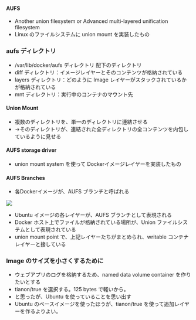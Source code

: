 
#### AUFS
* Another union filesystem or Advanced multi-layered unification filesystem
* Linux のファイルシステムに union mount を実装したもの


### aufs ディレクトリ
* /var/lib/docker/aufs ディレクトリ 配下のディレクトリ
* diff ディレクトリ：イメージレイヤーとそのコンテンツが格納されている
* layers ディレクトリ：どのように Image レイヤーがスタックされているかが格納されている
* mnt ディレクトリ：実行中のコンテナのマウント先


#### Union Mount
* 複数のディレクトリを、単一のディレクトリに連結させる
* →そのディレクトリが、連結された全ディレクトリの全コンテンツを内包しているように見せる


#### AUFS storage driver
* union mount system を使って Dockerイメージレイヤーを実装したもの

#### AUFS Branches
* 各Dockerイメージが、AUFS ブランチと呼ばれる


![](/Users/yasuakishibata/Google_Drive/Referenced_by_markdown/djflksdjf.png)

* Ubuntu イメージの各レイヤーが、AUFS ブランチとして表現される
* Docker ホスト上でファイルが格納されている場所が、Union ファイルシステムとして表現されている
* union mount point で、上記レイヤーたちがまとめられ、writable コンテナレイヤーと接している













### Image のサイズを小さくするために
* ウェブアプリのログを格納するため、named data volume container を作りたいとする
* tianon/true を選択する。125 bytes で軽いから。
* と思ったが、Ubuntu を使っていることを思い出す
* Ubuntu のベースイメージを使ったほうが、tianon/true を使って追加レイヤーを作るよりよい。
